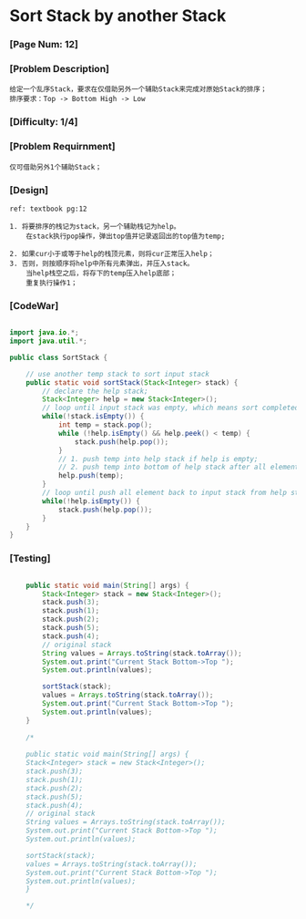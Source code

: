 # Sort Stack by another Stack

### [Page Num: 12]

### [Problem Description]
	给定一个乱序Stack，要求在仅借助另外一个辅助Stack来完成对原始Stack的排序；
	排序要求：Top -> Bottom High -> Low

### [Difficulty: 1/4]

### [Problem Requirnment]
	仅可借助另外1个辅助Stack；

### [Design]
	ref: textbook pg:12

	1. 将要排序的栈记为stack，另一个辅助栈记为help。
		在stack执行pop操作，弹出top值并记录返回出的top值为temp;

	2. 如果cur小于或等于help的栈顶元素，则将cur正常压入help；
	3. 否则，则按顺序将help中所有元素弹出，并压入stack。
		当help栈空之后，将存下的temp压入help底部；
		重复执行操作1；

### [CodeWar]

```java

import java.io.*;
import java.util.*;

public class SortStack {

	// use another temp stack to sort input stack
	public static void sortStack(Stack<Integer> stack) {
		// declare the help stack;
		Stack<Integer> help = new Stack<Integer>();
		// loop until input stack was empty, which means sort completed;
		while(!stack.isEmpty()) {
			int temp = stack.pop();
			while (!help.isEmpty() && help.peek() < temp) {
				stack.push(help.pop());
			}
			// 1. push temp into help stack if help is empty;
			// 2. push temp into bottom of help stack after all elements 	pushed back to input stack from help stack for sort;
			help.push(temp);
		}
		// loop until push all element back to input stack from help stack;
		while(!help.isEmpty()) {
			stack.push(help.pop());
		}
	}
}

```

### [Testing]

```java

	public static void main(String[] args) {
		Stack<Integer> stack = new Stack<Integer>();
		stack.push(3);
		stack.push(1);
		stack.push(2);
		stack.push(5);
		stack.push(4);
		// original stack 
		String values = Arrays.toString(stack.toArray());
		System.out.print("Current Stack Bottom->Top ");
		System.out.println(values);

		sortStack(stack);
		values = Arrays.toString(stack.toArray());
		System.out.print("Current Stack Bottom->Top ");
		System.out.println(values);
	}
	
	/*
	
	public static void main(String[] args) {
	Stack<Integer> stack = new Stack<Integer>();
	stack.push(3);
	stack.push(1);
	stack.push(2);
	stack.push(5);
	stack.push(4);
	// original stack 
	String values = Arrays.toString(stack.toArray());
	System.out.print("Current Stack Bottom->Top ");
	System.out.println(values);

	sortStack(stack);
	values = Arrays.toString(stack.toArray());
	System.out.print("Current Stack Bottom->Top ");
	System.out.println(values);
	}

	*/

```